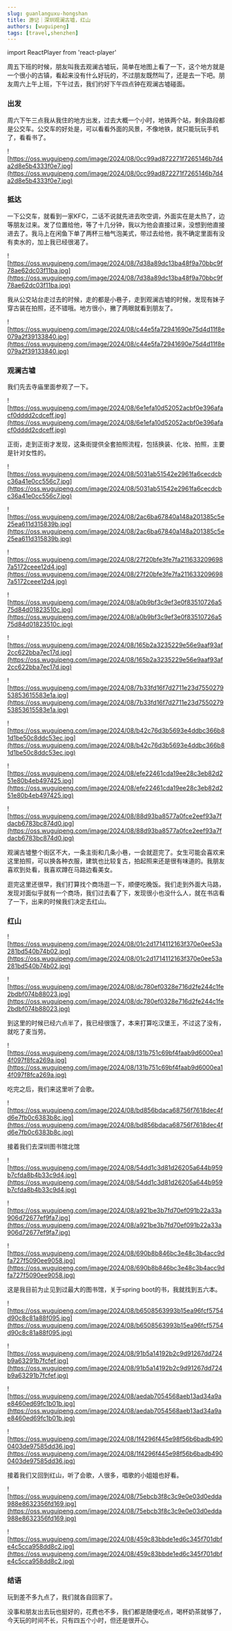 ```yaml
---
slug: guanlanguxu-hongshan
title: 游记｜深圳观澜古墟，红山
authors: [wuguipeng]
tags: [travel,shenzhen]
--- 
```

import ReactPlayer from 'react-player'


周五下班的时候，朋友叫我去观澜古墟玩，简单在地图上看了一下，这个地方就是一个很小的古镇，看起来没有什么好玩的，不过朋友既然叫了，还是去一下吧。朋友周六上午上班，下午过去，我们约好下午四点钟在观澜古墟碰面。
<!-- truncate -->



### 出发

周六下午三点我从我住的地方出发，过去大概一个小时，地铁两个站，剩余路段都是公交车。公交车的好处是，可以看看外面的风景，不像地铁，就只能玩玩手机了，看看书了。

![https://oss.wuguipeng.com/image/2024/08/0cc99ad872271f7265146b7d4a2d8e5b4333f0e7.jpg](https://oss.wuguipeng.com/image/2024/08/0cc99ad872271f7265146b7d4a2d8e5b4333f0e7.jpg)

### 抵达

一下公交车，就看到一家KFC，二话不说就先进去吹空调，外面实在是太热了，边等朋友过来。发了位置给他，等了十几分钟，我以为他会直接过来，没想到他直接进去了。我马上在闲鱼下单了两杯三柚气泡美式，带过去给他，我不确定里面有没有卖水的，加上我已经很渴了。

![https://oss.wuguipeng.com/image/2024/08/7d38a89dc13ba48f9a70bbc9f78ae62dc03f11ba.jpg](https://oss.wuguipeng.com/image/2024/08/7d38a89dc13ba48f9a70bbc9f78ae62dc03f11ba.jpg)

我从公交站台走过去的时候，走的都是小巷子，走到观澜古墟的时候，发现有妹子穿古装在拍照，还不错哦。地方很小，撇了两眼就看到朋友了。

![https://oss.wuguipeng.com/image/2024/08/c44e5fa72941690e75d4d11f8e079a2f39133840.jpg](https://oss.wuguipeng.com/image/2024/08/c44e5fa72941690e75d4d11f8e079a2f39133840.jpg)

### 观澜古墟

我们先去寺庙里面参观了一下。

![https://oss.wuguipeng.com/image/2024/08/6e1efa10d52052acbf0e396afacf0dddd2cdceff.jpg](https://oss.wuguipeng.com/image/2024/08/6e1efa10d52052acbf0e396afacf0dddd2cdceff.jpg)

正街，走到正街才发现，这条街提供全套拍照流程，包括换装、化妆、拍照，主要是针对女性的。

![https://oss.wuguipeng.com/image/2024/08/5031ab51542e2961fa6cecdcbc36a41e0cc556c7.jpg](https://oss.wuguipeng.com/image/2024/08/5031ab51542e2961fa6cecdcbc36a41e0cc556c7.jpg)

![https://oss.wuguipeng.com/image/2024/08/2ac6ba67840a148a201385c5e25ea611d315839b.jpg](https://oss.wuguipeng.com/image/2024/08/2ac6ba67840a148a201385c5e25ea611d315839b.jpg)

![https://oss.wuguipeng.com/image/2024/08/27f20bfe3fe7fa2116332096987a5172ceee12d4.jpg](https://oss.wuguipeng.com/image/2024/08/27f20bfe3fe7fa2116332096987a5172ceee12d4.jpg)

![https://oss.wuguipeng.com/image/2024/08/a0b9bf3c9ef3e0f83510726a575d84d01823510c.jpg](https://oss.wuguipeng.com/image/2024/08/a0b9bf3c9ef3e0f83510726a575d84d01823510c.jpg)

![https://oss.wuguipeng.com/image/2024/08/165b2a3235229e56e9aaf93af2cc622bba7ec17d.jpg](https://oss.wuguipeng.com/image/2024/08/165b2a3235229e56e9aaf93af2cc622bba7ec17d.jpg)

![https://oss.wuguipeng.com/image/2024/08/7b33fd16f7d2711e23d755027953853615583e1a.jpg](https://oss.wuguipeng.com/image/2024/08/7b33fd16f7d2711e23d755027953853615583e1a.jpg)

![https://oss.wuguipeng.com/image/2024/08/b42c76d3b5693e4ddbc366b81d1be50c8ddc53ec.jpg](https://oss.wuguipeng.com/image/2024/08/b42c76d3b5693e4ddbc366b81d1be50c8ddc53ec.jpg)

![https://oss.wuguipeng.com/image/2024/08/efe22461cda19ee28c3eb82d251e80b4eb497425.jpg](https://oss.wuguipeng.com/image/2024/08/efe22461cda19ee28c3eb82d251e80b4eb497425.jpg)

![https://oss.wuguipeng.com/image/2024/08/88d93ba8577a0fce2eef93a7fdacb6783bc874d0.jpg](https://oss.wuguipeng.com/image/2024/08/88d93ba8577a0fce2eef93a7fdacb6783bc874d0.jpg)

观澜古墟整个街区不大，一条主街和几条小巷，一会就逛完了。女生可能会喜欢来这里拍照，可以换各种衣服，建筑也比较复古，拍起照来还是很有味道的。我朋友喜欢到处看，我喜欢蹲在马路边看美女。

逛完这里还很早，我们打算找个商场逛一下，顺便吃晚饭。我们走到外面大马路，发现对面似乎就有一个商场，我们过去看了下，发现很小也没什么人，就在书店看了一下，出来的时候我们决定去红山。

### 红山

![https://oss.wuguipeng.com/image/2024/08/01c2d1714112163f370e0ee53a281bd540b74b02.jpg](https://oss.wuguipeng.com/image/2024/08/01c2d1714112163f370e0ee53a281bd540b74b02.jpg)

![https://oss.wuguipeng.com/image/2024/08/dc780ef0328e716d2fe244c1fe2bdbf074b88023.jpg](https://oss.wuguipeng.com/image/2024/08/dc780ef0328e716d2fe244c1fe2bdbf074b88023.jpg)

到这里的时候已经六点半了，我已经很饿了，本来打算吃汉堡王，不过这了没有，就吃了麦当劳。

![https://oss.wuguipeng.com/image/2024/08/131b751c69bf4faab9d6000ea14f097f8fca269a.jpg](https://oss.wuguipeng.com/image/2024/08/131b751c69bf4faab9d6000ea14f097f8fca269a.jpg)

吃完之后，我们来这里听了会歌。

![https://oss.wuguipeng.com/image/2024/08/bd856bdaca68756f7618dec4fd6e7fb0c6383b8c.jpg](https://oss.wuguipeng.com/image/2024/08/bd856bdaca68756f7618dec4fd6e7fb0c6383b8c.jpg)

接着我们去深圳图书馆北馆

![https://oss.wuguipeng.com/image/2024/08/54dd1c3d81d26205a644b959b7cfda8b4b33c9d4.jpg](https://oss.wuguipeng.com/image/2024/08/54dd1c3d81d26205a644b959b7cfda8b4b33c9d4.jpg)

![https://oss.wuguipeng.com/image/2024/08/a921be3b7fd70ef091b22a33a906d72677ef9fa7.jpg](https://oss.wuguipeng.com/image/2024/08/a921be3b7fd70ef091b22a33a906d72677ef9fa7.jpg)

![https://oss.wuguipeng.com/image/2024/08/690b8b846bc3e48c3b4acc9dfa727f5090ee9058.jpg](https://oss.wuguipeng.com/image/2024/08/690b8b846bc3e48c3b4acc9dfa727f5090ee9058.jpg)

这是我目前为止见到过最大的图书馆，关于spring boot的书，我就找到五六本。

![https://oss.wuguipeng.com/image/2024/08/b6508563993b15ea96fcf5754d90c8c81a88f095.jpg](https://oss.wuguipeng.com/image/2024/08/b6508563993b15ea96fcf5754d90c8c81a88f095.jpg)

![https://oss.wuguipeng.com/image/2024/08/91b5a14192b2c9d91267dd724b9a63291b7fcfef.jpg](https://oss.wuguipeng.com/image/2024/08/91b5a14192b2c9d91267dd724b9a63291b7fcfef.jpg)

![https://oss.wuguipeng.com/image/2024/08/aedab7054568aeb13ad34a9ae8460ed69fc1b01b.jpg](https://oss.wuguipeng.com/image/2024/08/aedab7054568aeb13ad34a9ae8460ed69fc1b01b.jpg)

![https://oss.wuguipeng.com/image/2024/08/1f4296f445e98f56b6badb4900403de97585dd36.jpg](https://oss.wuguipeng.com/image/2024/08/1f4296f445e98f56b6badb4900403de97585dd36.jpg)

接着我们又回到红山，听了会歌，人很多，唱歌的小姐姐也好看。

![https://oss.wuguipeng.com/image/2024/08/75ebcb3f8c3c9e0e03d0edda988e8632356fd169.jpg](https://oss.wuguipeng.com/image/2024/08/75ebcb3f8c3c9e0e03d0edda988e8632356fd169.jpg)

![https://oss.wuguipeng.com/image/2024/08/459c83bbde1ed6c345f701dbfe4c5cca958dd8c2.jpg](https://oss.wuguipeng.com/image/2024/08/459c83bbde1ed6c345f701dbfe4c5cca958dd8c2.jpg)


<div className="video__wrapper">
    <ReactPlayer className="video__player" controls height="100%" url="https://oss.wuguipeng.com/image/2024/08/9b0e48e24437638ecdc1a15e4d6230861be967f2.mp4" width="100%" />
</div>

### 结语

玩到差不多九点了，我们就各自回家了。

没事和朋友出去玩也挺好的，花费也不多，我们都是随便吃点，喝杯奶茶就够了，今天玩的时间不长，只有四五个小时，但还是很开心。